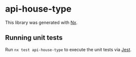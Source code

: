 # api-house-type

This library was generated with [Nx](https://nx.dev).

## Running unit tests

Run `nx test api-house-type` to execute the unit tests via [Jest](https://jestjs.io).
